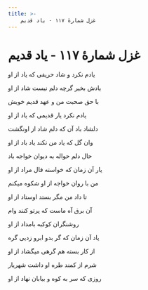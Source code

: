 ```yaml
---
title: >-
    غزل شمارهٔ ۱۱۷ - یاد قدیم
---
```

# غزل شمارهٔ ۱۱۷ - یاد قدیم

<div class="b" id="bn1"><div class="m1"><p>یادم نکرد و شاد حریفی که یاد از او</p></div>
<div class="m2"><p>یادش بخیر گرچه دلم نیست شاد از او</p></div></div>
<div class="b" id="bn2"><div class="m1"><p>با حق صحبت من و عهد قدیم خویش</p></div>
<div class="m2"><p>یادم نکرد یار قدیمی که یاد از او</p></div></div>
<div class="b" id="bn3"><div class="m1"><p>دلشاد باد آن که دلم شاد از اونگشت</p></div>
<div class="m2"><p>وان گل که یاد من نکند یاد باد از او</p></div></div>
<div class="b" id="bn4"><div class="m1"><p>حال دلم حواله به دیوان خواجه باد</p></div>
<div class="m2"><p>یار آن زمان که خواسته فال مراد از او</p></div></div>
<div class="b" id="bn5"><div class="m1"><p>من با روان خواجه از او شکوه میکنم</p></div>
<div class="m2"><p>تا داد من مگر بستد اوستاد از او</p></div></div>
<div class="b" id="bn6"><div class="m1"><p>آن برق آه ماست که پرتو کنند وام</p></div>
<div class="m2"><p>روشنگران کوکبه بامداد از او</p></div></div>
<div class="b" id="bn7"><div class="m1"><p>یاد آن زمان که گر بدو ابرو زدیی گره</p></div>
<div class="m2"><p>از کار بسته هم گرهی میگشاد از او</p></div></div>
<div class="b" id="bn8"><div class="m1"><p>شرم از کمند طره او داشت شهریار</p></div>
<div class="m2"><p>روزی که سر به کوه و بیابان نهاد از او</p></div></div>
